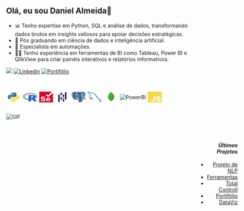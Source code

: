 ## Olá, eu sou Daniel Almeida👋

- 📊 Tenho expertise em Python, SQL e análise de dados, transformando dados brutos em insights valiosos para apoiar decisões estratégicas.
- 🔭 Pós graduando em ciência de dados e inteligência artificial.
- 🤖 Especialista em automações.
- 👨‍💼 Tenho experiência em ferramentas de BI como Tableau, Power BI e QlikView para criar painéis interativos e relatórios informativos.

<a href = "mailto:dsantosa0806@gmail.com"><img src="https://img.shields.io/badge/Gmail-D14836?style=for-the-badge&logo=gmail&logoColor=white" target="_blank"></a>
[![Linkedin](https://img.shields.io/badge/LinkedIn-0077B5?style=for-the-badge&logo=linkedin&logoColor=white)](https://www.linkedin.com/in/daniel-almeida-b87887211/)
[![Portifólio](https://img.shields.io/badge/Google-Ffffff?style=for-the-badge&logo=google&logoColor=black)](https://sites.google.com/view/daniel-almeida/home)

##

<div style="display: inline_block"><br>
  <img align="center" alt="Python" height="30" width="40" src="https://raw.githubusercontent.com/devicons/devicon/master/icons/python/python-original.svg">
  <img align="center" alt="R" height="30" width="40" src="https://github.com/devicons/devicon/blob/master/icons/r/r-original.svg">
  <img align="center" alt="Selenium" height="30" width="40" src="https://github.com/devicons/devicon/blob/master/icons/selenium/selenium-original.svg">
  <img align="center" alt="Pandas" height="30" width="40" src="https://github.com/devicons/devicon/blob/master/icons/pandas/pandas-original.svg">
  <img align="center" alt="Postgres" height="30" width="40" src="https://github.com/devicons/devicon/blob/master/icons/postgresql/postgresql-original.svg">
  <img align="center" alt="MySQL" height="30" width="40" src="https://github.com/devicons/devicon/blob/master/icons/mysql/mysql-original.svg">
  <img align="center" alt="Mongodb" height="30" width="40" src="https://github.com/devicons/devicon/blob/master/icons/mongodb/mongodb-original.svg">
  <img align="center" alt="PowerBI" height="30" width="40" src="https://github.com/microsoft/PowerBI-Icons/blob/main/SVG/Power-BI.svg">
  <img align="center" alt="JS" height="30" width="40" src="https://raw.githubusercontent.com/devicons/devicon/master/icons/javascript/javascript-plain.svg">

  
</div>

## 

<div style="display: flex; justify-content: flex-start; align-items: center;">
  <img align="right" alt="GIF" src="https://github.com/abhisheknaiidu/abhisheknaiidu/blob/master/code.gif?raw=true" width="500" height="320"/>
  <div style="margin-left: 20px; text-align: right;">
    <i><h4>Últimos Projetos</h4></i>
    <ul>
      <li><a href="https://alegacoesnlp.streamlit.app/">Projeto de NLP</a></li>
      <li><a href="https://totalcontroll.streamlit.app/">Ferramentas</a></li>
      <li><a href="https://totalcontrollserget.com.br">Total Controll</a></li>
      <li><a href="https://sites.google.com/view/daniel-almeida/home">Portifólio</a></li>      
      <li><a href="https://dashboardpadrao.streamlit.app/">DataViz</a></li>  
    </ul>
  </div>
</div>


<!-- desativado momentaneamente
<div> 
  
  ![Snake animation](https://github.com/rafaballerini/rafaballerini/blob/output/github-contribution-grid-snake.svg) 
  
</div> -->



